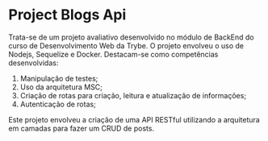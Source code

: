 <h1>Project Blogs Api</h1>
<p>Trata-se de um projeto avaliativo desenvolvido no módulo de BackEnd do curso de Desenvolvimento Web da Trybe. O projeto envolveu o uso de Nodejs, Sequelize e Docker. Destacam-se como competências desenvolvidas: </p>
<ol>
  <li>Manipulação de testes;</li>
  <li>Uso da arquitetura MSC;</li>
  <li>Criação de rotas para criação, leitura e atualização de informações;</li>
  <li>Autenticação de rotas;</li>
</ol>
<p>Este projeto envolveu a criação de  uma API RESTful utilizando a arquitetura em camadas para fazer um CRUD de posts.</p>


